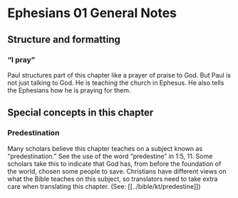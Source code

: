 # Ephesians 01 General Notes
## Structure and formatting

### “I pray”

Paul structures part of this chapter like a prayer of praise to God. But Paul is not just talking to God. He is teaching the church in Ephesus. He also tells the Ephesians how he is praying for them.

## Special concepts in this chapter

### Predestination
Many scholars believe this chapter teaches on a subject known as “predestination.” See the use of the word “predestine” in 1:5, 11. Some scholars take this to indicate that God has, from before the foundation of the world, chosen some people to save. Christians have different views on what the Bible teaches on this subject, so translators need to take extra care when translating this chapter. (See: [[../bible/kt/predestine]])